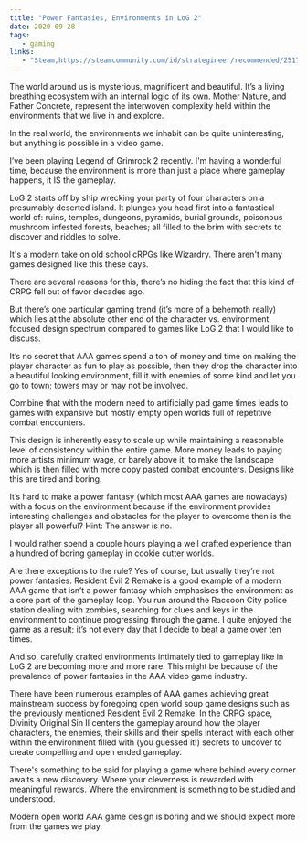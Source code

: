 ```yaml
---
title: "Power Fantasies, Environments in LoG 2"
date: 2020-09-28
tags:
   - gaming
links:
   - "Steam,https://steamcommunity.com/id/strategineer/recommended/251730/"
---
```

The world around us is mysterious, magnificent and beautiful. It’s a living breathing ecosystem with an internal logic of its own. Mother Nature, and Father Concrete, represent the interwoven complexity held within the environments that we live in and explore.

In the real world, the environments we inhabit can be quite uninteresting, but anything is possible in a video game.

I’ve been playing Legend of Grimrock 2 recently. I'm having a wonderful time, because the environment is more than just a place where gameplay happens, it IS the gameplay.

LoG 2 starts off by ship wrecking your party of four characters on a presumably deserted island. It plunges you head first into a fantastical world of: ruins, temples, dungeons, pyramids, burial grounds, poisonous mushroom infested forests, beaches; all filled to the brim with secrets to discover and riddles to solve.

It's a modern take on old school cRPGs like Wizardry. There aren't many games designed like this these days.

There are several reasons for this, there’s no hiding the fact that this kind of CRPG fell out of favor decades ago.

But there’s one particular gaming trend (it’s more of a behemoth really) which lies at the absolute other end of the character vs. environment focused design spectrum compared to games like LoG 2 that I would like to discuss.

It’s no secret that AAA games spend a ton of money and time on making the player character as fun to play as possible, then they drop the character into a beautiful looking environment, fill it with enemies of some kind and let you go to town; towers may or may not be involved.

Combine that with the modern need to artificially pad game times leads to games with expansive but mostly empty open worlds full of repetitive combat encounters.

This design is inherently easy to scale up while maintaining a reasonable level of consistency within the entire game. More money leads to paying more artists minimum wage, or barely above it, to make the landscape which is then filled with more copy pasted combat encounters. Designs like this are tired and boring.

It’s hard to make a power fantasy (which most AAA games are nowadays) with a focus on the environment because if the environment provides interesting challenges and obstacles for the player to overcome then is the player all powerful? Hint: The answer is no.

I would rather spend a couple hours playing a well crafted experience than a hundred of boring gameplay in cookie cutter worlds.

Are there exceptions to the rule? Yes of course, but usually they’re not power fantasies. Resident Evil 2 Remake is a good example of a modern AAA game that isn’t a power fantasy which emphasises the environment as a core part of the gameplay loop. You run around the Raccoon City police station dealing with zombies, searching for clues and keys in the environment to continue progressing through the game. I quite enjoyed the game as a result; it’s not every day that I decide to beat a game over ten times.

And so, carefully crafted environments intimately tied to gameplay like in LoG 2 are becoming more and more rare. This might be because of the  prevalence of power fantasies in the AAA video game industry.

There have been numerous examples of AAA games achieving great mainstream success by foregoing open world soup game designs such as the previously mentioned Resident Evil 2 Remake. In the CRPG space, Divinity Original Sin II centers the gameplay around how the player characters, the enemies, their skills and their spells interact with each other within the environment filled with (you guessed it!) secrets to uncover to create compelling and open ended gameplay.

There's something to be said for playing a game where behind every corner awaits a new discovery. Where your cleverness is rewarded with meaningful rewards. Where the environment is something to be studied and understood.

Modern open world AAA game design is boring and we should expect more from the games we play.
